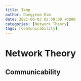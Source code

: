 ```yaml
---
title: Temp
author: Daegyeom Kim
date: 2021-06-03 02:59:00 +0000
categories: [Network Theory]
tags: [Communicability]
---
```


# Network Theory

## Communicability

